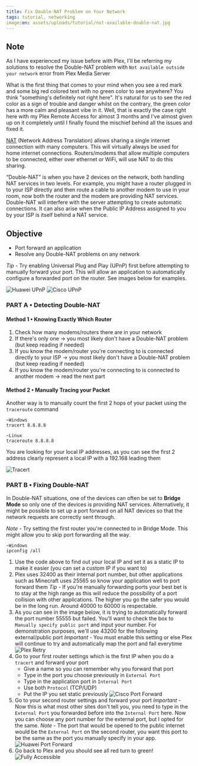 ```yaml
---
title: Fix Double-NAT Problem on Your Network
tags: tutorial, networking
image:en: assets/uploads/tutorial/not-available-double-nat.jpg
---
```


## Note

As I have experienced my issue before with Plex, I'll be referring my solutions to resolve the Double-NAT problem with `Not available outside your network` error from Plex Media Server

What is the first thing that comes to your mind when you see a red mark and some big red colored text with no green color to see anywhere? You think "something's definitely not right here". It's natural for us to see the red color as a sign of trouble and danger whilst on the contrary, the green color has a more calm and pleasant vibe in it. Well, that is exactly the case right here with my Plex Remote Access for almost 3 months and I've almost given up on it completely until I finally found the mischief behind all the issues and fixed it.

[NAT](https://en.wikipedia.org/wiki/Network_address_translation) (Network Address Translation) allows sharing a single internet connection with many computers. This will virtually always be used for home internet connections. Routers/modems that allow multiple computers to be connected, either over ethernet or WiFi, will use NAT to do this sharing.

“Double-NAT” is when you have 2 devices on the network, both handling NAT services in two levels. For example, you might have a router plugged in to your ISP directly and then route a cable to another modem to use in your room, now both the router and the modem are providing NAT services. Double-NAT will interfere with the server attempting to create automatic connections. It can also arise when the Public IP Address assigned to you by your ISP is itself behind a NAT service.

## Objective

- Port forward an application
- Resolve any Double-NAT problems on any network

<!-- content -->

_Tip_ - Try enabling Universal Plug and Play (UPnP) first before attempting to manually forward your port. This will allow an application to automatically configure a forwarded port on the router. See images below for examples.

![Huawei UPnP](assets/uploads/tutorial/huawei-upnp.png)
![Cisco UPnP](assets/uploads/tutorial/cisco-upnp.jpg)

### PART A &bull; Detecting Double-NAT

#### Method 1 &bull; Knowing Exactly Which Router

1. Check how many modems/routers there are in your network
2. If there's only one &rarr; you most likely don't have a Double-NAT problem (but keep reading if needed)
3. If you know the modem/router you're connecting to is connected directly to your ISP &rarr; you most likely don't have a Double-NAT problem (but keep reading if needed)
4. If you know the modem/router you're connecting to is connected to another modem &rarr; read the next part

#### Method 2 &bull; Manually Tracing your Packet

Another way is to manually count the first 2 hops of your packet using the `traceroute` command

```terminal
~Windows
tracert 8.8.8.8
```

```terminal
~Linux
traceroute 8.8.8.8
```

You are looking for your local IP addresses, as you can see the first 2 address clearly represent a local IP with a 192.168 leading them

![Tracert](assets/uploads/tutorial/tracert.jpg)

### PART B &bull; Fixing Double-NAT

In Double-NAT situations, one of the devices can often be set to **Bridge Mode** so only one of the devices is providing NAT services. Alternatively, it might be possible to set up a port forward on all NAT devices so that the network requests are correctly sent through.

_Note_ - Try setting the first router you're connected to in Bridge Mode. This might allow you to skip port forwarding all the way.

```terminal
~Windows
ipconfig /all
```

1. Use the code above to find out your local IP and set it as a static IP to make it easier (you can set a custom IP if you want to)
2. Plex uses 32400 as their internal port number, but other applications such as Minecraft uses 25565 so know your application well to port forward them
   _Tip_ - If you're manually forwarding ports your best bet is to stay at the high range as this will reduce the possibility of a port collision with other applications. The higher you go the safer you would be in the long run. Around 40000 to 60000 is respectable.
3. As you can see in the image below, it is trying to automatically forward the port number 55555 but failed. You'll want to check the box to `Manually specify public port` and input your number. For demonstration purposes, we'll use 43200 for the following external/public port
   _Important_ - You must enable this setting or else Plex will continue to try and automatically map the port and fail everytime
   ![Plex Retry](assets/uploads/tutorial/plex-retry.png)
4. Go to your first router settings which is the first IP when you do a `tracert` and forward your port
   - Give a name so you can remember why you forward that port
   - Type in the port you choose previously in `External Port`
   - Type in the application port in `Internal Port`
   - Use both `Protocol` (TCP/UDP)
   - Put the IP you set static previously
     ![Cisco Port Forward](assets/uploads/tutorial/cisco-port-forward.jpg)
5. Go to your second router settings and forward your port
   _Important_ - Now this is what most other sites don't tell you, you need to type in the `External Port` you forwarded before into the `Internal Port` here. Now you can choose any port number for the external port, but I opted for the same.
   _Note_ - The port that would be opened to the public internet would be the `External Port` on the second router, you want this port to be the same as the port you manually specify in your app.
   ![Huawei Port Forward](assets/uploads/tutorial/huawei-port-forward.jpg)
6. Go back to Plex and you should see all red turn to green!
   ![Fully Accessible](assets/uploads/tutorial/fully-accessible.jpg)

